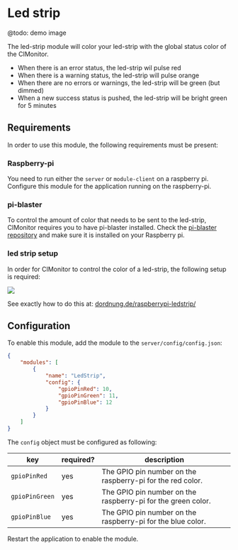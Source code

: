 # Led strip

@todo: demo image

The led-strip module will color your led-strip with the global status color of the CIMonitor.

- When there is an error status, the led-strip wil pulse red
- When there is a warning status, the led-strip will pulse orange
- When there are no errors or warnings, the led-strip will be green (but dimmed)
- When a new success status is pushed, the led-strip will be bright green for 5 minutes

## Requirements

In order to use this module, the following requirements must be present:

### Raspberry-pi

You need to run either the `server` or `module-client` on a raspberry pi. Configure this module
for the application running on the raspberry-pi.

### pi-blaster

To control the amount of color that needs to be sent to the led-strip, CIMonitor requires
you to have pi-blaster installed. Check the
[pi-blaster repository](https://github.com/sarfata/pi-blaster) and make sure it is
installed on your Raspberry pi.

### led strip setup

In order for CIMonitor to control the color of a led-strip, the following setup is required:

![](https://dordnung.de/raspberrypi-ledstrip/img/rgb/small/finished_2.jpg?ver=1.0)

See exactly how to do this at:
[dordnung.de/raspberrypi-ledstrip/](https://dordnung.de/raspberrypi-ledstrip/)

## Configuration

To enable this module, add the module to the `server/config/config.json`:

```json
{
    "modules": [
        {
            "name": "LedStrip",
            "config": {
                "gpioPinRed": 10,
                "gpioPinGreen": 11,
                "gpioPinBlue": 12
            }
        }
    ]
}
```

The `config` object must be configured as following:

| key            | required? | description                                                  |
| -------------- | --------- | ------------------------------------------------------------ |
| `gpioPinRed`   | yes       | The GPIO pin number on the raspberry-pi for the red color.   |
| `gpioPinGreen` | yes       | The GPIO pin number on the raspberry-pi for the green color. |
| `gpioPinBlue`  | yes       | The GPIO pin number on the raspberry-pi for the blue color.  |

Restart the application to enable the module.
